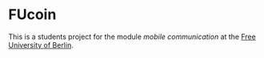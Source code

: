 # FUcoin

This is a students project for the module _mobile communication_ at the [Free University of Berlin](http://www.fu-berlin.de).
